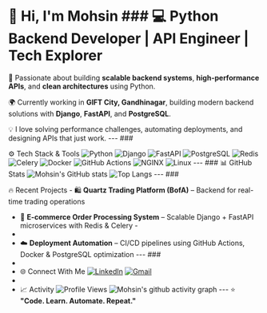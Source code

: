 # 👋 Hi, I'm Mohsin   ### 💻 Python Backend Developer | API Engineer | Tech Explorer    

🚀 Passionate about building **scalable backend systems**, **high-performance APIs**, and **clean architectures** using Python.   

🌍 Currently working in **GIFT City, Gandhinagar**, building modern backend solutions with **Django**, **FastAPI**, and **PostgreSQL**.   

💡 I love solving performance challenges, automating deployments, and designing APIs that just work.    ---  ### 

⚙️ Tech Stack & Tools ![Python](https://img.shields.io/badge/Python-3670A0?logo=python&logoColor=ffdd54) ![Django](https://img.shields.io/badge/Django-092E20?logo=django) ![FastAPI](https://img.shields.io/badge/FastAPI-005571?logo=fastapi) ![PostgreSQL](https://img.shields.io/badge/PostgreSQL-316192?logo=postgresql) ![Redis](https://img.shields.io/badge/Redis-DC382D?logo=redis) ![Celery](https://img.shields.io/badge/Celery-37814A?logo=celery&logoColor=white) ![Docker](https://img.shields.io/badge/Docker-2496ED?logo=docker) ![GitHub Actions](https://img.shields.io/badge/GitHub%20Actions-2088FF?logo=github-actions) ![NGINX](https://img.shields.io/badge/Nginx-009639?logo=nginx) ![Linux](https://img.shields.io/badge/Linux-FCC624?logo=linux&logoColor=black)  ---  ### 📊 GitHub Stats ![Mohsin's GitHub stats](https://github-readme-stats.vercel.app/api?username=mohsin111&show_icons=true&theme=tokyonight&hide_border=true)   ![Top Langs](https://github-readme-stats.vercel.app/api/top-langs/?username=mohsin111&layout=compact&theme=tokyonight&hide_border=true)    ---  ### 

🔥 Recent Projects - 🛍️ **Quartz Trading Platform (BofA)** – Backend for real-time trading operations   
- 🏪 **E-commerce Order Processing System** – Scalable Django + FastAPI microservices with Redis & Celery   -
-
- ☁️ **Deployment Automation** – CI/CD pipelines using GitHub Actions, Docker & PostgreSQL optimization    ---  ###
-
- 🌐 Connect With Me [![LinkedIn](https://img.shields.io/badge/LinkedIn-0077B5?logo=linkedin&logoColor=white)]([https://linkedin.com/in/your-link](https://www.linkedin.com/in/mohsin-mithawala-6a309417a/)) [![Gmail](https://img.shields.io/badge/Email-D14836?logo=gmail&logoColor=white)](mailto:mohsinmithawala07@gmail.com) 
-
-   📈 Activity ![Profile Views](https://komarev.com/ghpvc/?username=mohsin111&label=Profile%20Views&color=0e75b6&style=flat) ![Mohsin's github activity graph](https://github-readme-activity-graph.vercel.app/graph?username=mohsin111&theme=tokyo-night)  ---  ⭐ **"Code. Learn. Automate. Repeat."**
